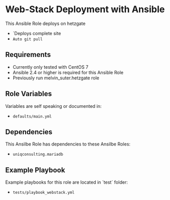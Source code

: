 Web-Stack Deployment with Ansible
===========================

This Ansible Role deploys on hetzgate
* `Deploys complete site
* `Auto git pull`

Requirements
------------

* Currently only tested with CentOS 7
* Ansible 2.4 or higher is required for this Ansible Role
* Previously run melvin_suter.hetzgate role

Role Variables
--------------

Variables are self speaking or documented in:   
* `defaults/main.yml`

Dependencies
------------

This Ansilbe Role has dependencies to these Ansilbe Roles:
* `uniqconsulting.mariadb`

Example Playbook
----------------

Example playbooks for this role are located in ´test´ folder:
* `tests/playbook_webstack.yml`
